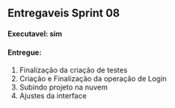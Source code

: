 ## Entregaveis Sprint 08

#### Executavel: sim

#### Entregue:

1. Finalização da criação de testes
2. Criação e Finalização da operação de Login
3. Subindo projeto na nuvem
4. Ajustes da interface
